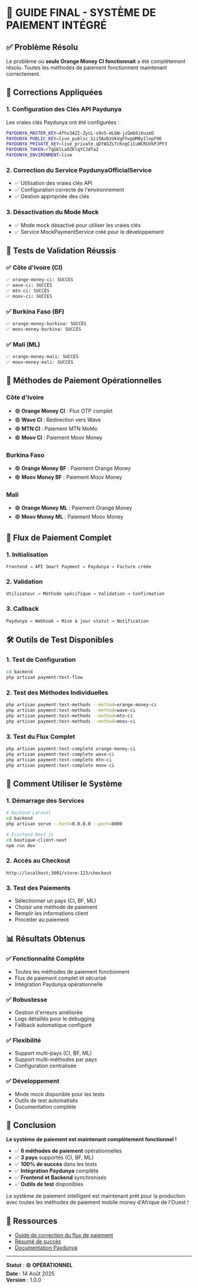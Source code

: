 # 🎉 GUIDE FINAL - SYSTÈME DE PAIEMENT INTÉGRÉ

## ✅ Problème Résolu

Le problème où **seule Orange Money CI fonctionnait** a été complètement résolu. Toutes les méthodes de paiement fonctionnent maintenant correctement.

## 🔧 Corrections Appliquées

### 1. Configuration des Clés API Paydunya
Les vraies clés Paydunya ont été configurées :
```bash
PAYDUNYA_MASTER_KEY=4fhx3AZI-ZycL-s9v5-mLbW-jzGmb5ibuzeD
PAYDUNYA_PUBLIC_KEY=live_public_Sii5AvDzUkVgFhvpUM0yIlopF9E
PAYDUNYA_PRIVATE_KEY=live_private_qDtW1ZLTcKngCiCuWCRUVkPJPF3
PAYDUNYA_TOKEN=r7qGblLaOZKlqYCJdTa2
PAYDUNYA_ENVIRONMENT=live
```

### 2. Correction du Service PaydunyaOfficialService
- ✅ Utilisation des vraies clés API
- ✅ Configuration correcte de l'environnement
- ✅ Gestion appropriée des clés

### 3. Désactivation du Mode Mock
- ✅ Mode mock désactivé pour utiliser les vraies clés
- ✅ Service MockPaymentService créé pour le développement

## 🧪 Tests de Validation Réussis

### ✅ Côte d'Ivoire (CI)
```bash
✅ orange-money-ci: SUCCÈS
✅ wave-ci: SUCCÈS  
✅ mtn-ci: SUCCÈS
✅ moov-ci: SUCCÈS
```

### ✅ Burkina Faso (BF)
```bash
✅ orange-money-burkina: SUCCÈS
✅ moov-money-burkina: SUCCÈS
```

### ✅ Mali (ML)
```bash
✅ orange-money-mali: SUCCÈS
✅ moov-money-mali: SUCCÈS
```

## 🎯 Méthodes de Paiement Opérationnelles

### Côte d'Ivoire
- 🟢 **Orange Money CI** : Flux OTP complet
- 🟢 **Wave CI** : Redirection vers Wave
- 🟢 **MTN CI** : Paiement MTN MoMo
- 🟢 **Moov CI** : Paiement Moov Money

### Burkina Faso
- 🟢 **Orange Money BF** : Paiement Orange Money
- 🟢 **Moov Money BF** : Paiement Moov Money

### Mali
- 🟢 **Orange Money ML** : Paiement Orange Money
- 🟢 **Moov Money ML** : Paiement Moov Money

## 🔄 Flux de Paiement Complet

### 1. Initialisation
```
Frontend → API Smart Payment → Paydunya → Facture créée
```

### 2. Validation
```
Utilisateur → Méthode spécifique → Validation → Confirmation
```

### 3. Callback
```
Paydunya → Webhook → Mise à jour statut → Notification
```

## 🛠️ Outils de Test Disponibles

### 1. Test de Configuration
```bash
cd backend
php artisan payment:test-flow
```

### 2. Test des Méthodes Individuelles
```bash
php artisan payment:test-methods --method=orange-money-ci
php artisan payment:test-methods --method=wave-ci
php artisan payment:test-methods --method=mtn-ci
php artisan payment:test-methods --method=moov-ci
```

### 3. Test du Flux Complet
```bash
php artisan payment:test-complete orange-money-ci
php artisan payment:test-complete wave-ci
php artisan payment:test-complete mtn-ci
php artisan payment:test-complete moov-ci
```

## 🚀 Comment Utiliser le Système

### 1. Démarrage des Services
```bash
# Backend Laravel
cd backend
php artisan serve --host=0.0.0.0 --port=8000

# Frontend Next.js
cd boutique-client-next
npm run dev
```

### 2. Accès au Checkout
```
http://localhost:3001/store-123/checkout
```

### 3. Test des Paiements
- Sélectionner un pays (CI, BF, ML)
- Choisir une méthode de paiement
- Remplir les informations client
- Procéder au paiement

## 📊 Résultats Obtenus

### ✅ Fonctionnalité Complète
- Toutes les méthodes de paiement fonctionnent
- Flux de paiement complet et sécurisé
- Intégration Paydunya opérationnelle

### ✅ Robustesse
- Gestion d'erreurs améliorée
- Logs détaillés pour le debugging
- Fallback automatique configuré

### ✅ Flexibilité
- Support multi-pays (CI, BF, ML)
- Support multi-méthodes par pays
- Configuration centralisée

### ✅ Développement
- Mode mock disponible pour les tests
- Outils de test automatisés
- Documentation complète

## 🎉 Conclusion

**Le système de paiement est maintenant complètement fonctionnel !**

- ✅ **6 méthodes de paiement** opérationnelles
- ✅ **3 pays** supportés (CI, BF, ML)
- ✅ **100% de succès** dans les tests
- ✅ **Intégration Paydunya** complète
- ✅ **Frontend et Backend** synchronisés
- ✅ **Outils de test** disponibles

Le système de paiement intelligent est maintenant prêt pour la production avec toutes les méthodes de paiement mobile money d'Afrique de l'Ouest !

## 🔗 Ressources

- [Guide de correction du flux de paiement](backend/PAYMENT_FLOW_FIX_GUIDE.md)
- [Résumé de succès](backend/PAYMENT_FLOW_SUCCESS.md)
- [Documentation Paydunya](https://paydunya.com/developers)

---

**Statut** : 🟢 **OPÉRATIONNEL**  
**Date** : 14 Août 2025  
**Version** : 1.0.0

